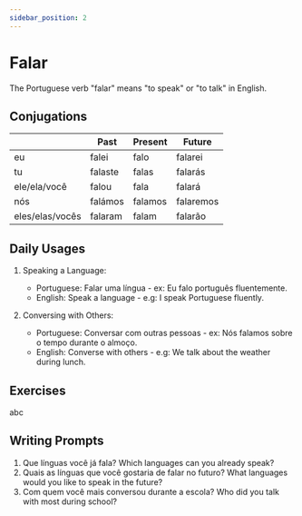 ```yaml
---
sidebar_position: 2
---
```


# Falar

The Portuguese verb "falar" means "to speak" or "to talk" in English.

## Conjugations

|                 | Past    | Present | Future    |
| --------------- | ------- | ------- | --------- |
| eu              | falei   | falo    | falarei   |
| tu              | falaste | falas   | falarás   |
| ele/ela/você    | falou   | fala    | falará    |
| nós             | falámos | falamos | falaremos |
| eles/elas/vocês | falaram | falam   | falarão   |

## Daily Usages

1. Speaking a Language:

   - Portuguese: Falar uma língua - ex: Eu falo português fluentemente.
   - English: Speak a language - e.g: I speak Portuguese fluently.

2. Conversing with Others:

   - Portuguese: Conversar com outras pessoas - ex: Nós falamos sobre o tempo durante o almoço.
   - English: Converse with others - e.g: We talk about the weather during lunch.

## Exercises

abc

## Writing Prompts

1. Que línguas você já fala? Which languages can you already speak?
2. Quais as línguas que você gostaria de falar no futuro? What languages would you like to speak in the future?
3. Com quem você mais conversou durante a escola? Who did you talk with most during school?
